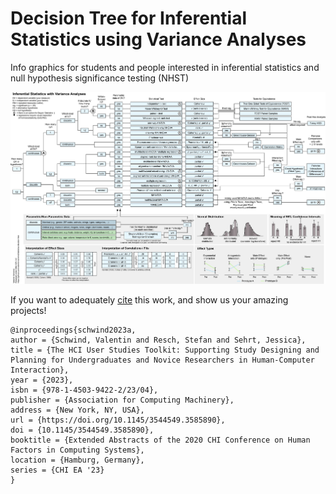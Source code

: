 # Decision Tree for Inferential Statistics using Variance Analyses
Info graphics for students and people interested in inferential statistics and null hypothesis significance testing (NHST)

![preview](https://github.com/valentin-schwind/statistics-decision-tree/blob/master/Decision%20Tree%20for%20Inferential%20Statistics%20using%20Variance%20Analyses.jpg)

If you want to adequately <a href="https://github.com/valentin-schwind/statistics-decision-tree/blob/master/HCIToolkit.bib"> cite</a> this work, and show us your amazing projects!

```
@inproceedings{schwind2023a,
author = {Schwind, Valentin and Resch, Stefan and Sehrt, Jessica},
title = {The HCI User Studies Toolkit: Supporting Study Designing and Planning for Undergraduates and Novice Researchers in Human-Computer Interaction},
year = {2023},
isbn = {978-1-4503-9422-2/23/04},
publisher = {Association for Computing Machinery},
address = {New York, NY, USA},
url = {https://doi.org/10.1145/3544549.3585890},
doi = {10.1145/3544549.3585890},
booktitle = {Extended Abstracts of the 2020 CHI Conference on Human Factors in Computing Systems},
location = {Hamburg, Germany},
series = {CHI EA '23}
}
```
